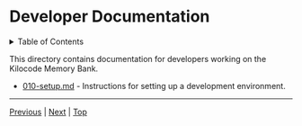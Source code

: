 # Developer Documentation

<details>
<summary>Table of Contents</summary>

- [010-setup.md](./010-setup.md)

</details>

This directory contains documentation for developers working on the Kilocode Memory Bank.

- [010-setup.md](./010-setup.md) - Instructions for setting up a development environment.

---
[Previous](../000-index.md) | [Next](./010-setup.md) | [Top](../000-index.md)
